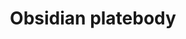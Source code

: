 ---
layout: item
title: Obsidian platebody
item-id: 21301
datatable: true
id: 21301
name: "Obsidian platebody"
members: true
lowalch: 33600
highalch: 50400
examine: "Provides excellent protection."
monsters:
  - id: 2173
    name: "TzHaar-Ket"
    members: true
    combat_level: 149
    wiki_url: "https://oldschool.runescape.wiki/w/TzHaar-Ket#Level_149"
    drops:
      - quantity: "1"
        rarity: 0.0005
        drop_requirements: null
  - id: 7679
    name: "TzHaar-Ket"
    members: true
    combat_level: 221
    wiki_url: "https://oldschool.runescape.wiki/w/TzHaar-Ket#Level_221"
    drops:
      - quantity: "1"
        rarity: 0.0005
        drop_requirements: null
---